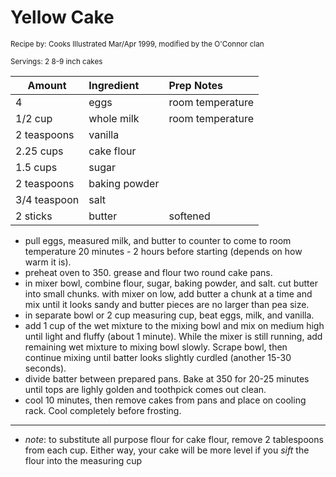 # Yellow Cake

<small>Recipe by: Cooks Illustrated Mar/Apr 1999, modified by the O'Connor clan</small>

<small>Servings: 2 8-9 inch cakes</small>

| Amount        | Ingredient   | Prep Notes                                  |
| ------------- | :----------- | :------------------------------------------ |
| 4             | eggs         | room temperature                            |
| 1/2 cup       | whole milk   | room temperature                            |
| 2 teaspoons   | vanilla      |                                             |
| 2.25 cups     | cake flour   |                                             |
| 1.5 cups      | sugar        |                                             |
| 2 teaspoons   | baking powder|                                             |
| 3/4 teaspoon  | salt         |                                             |
| 2 sticks      | butter       | softened                                    |

- pull eggs, measured milk, and butter to counter to come to room temperature 20 minutes - 2 hours before starting (depends on how warm it is).
- preheat oven to 350. grease and flour two round cake pans.
- in mixer bowl, combine flour, sugar, baking powder, and salt. cut butter into small chunks. with mixer on low, add butter a chunk at a time and mix until it looks sandy and butter pieces are no larger than pea size.
- in separate bowl or 2 cup measuring cup, beat eggs, milk, and vanilla. 
- add 1 cup of the wet mixture to the mixing bowl and mix on medium high until light and fluffy (about 1 minute). While the mixer is still running, add remaining wet mixture to mixing bowl slowly. Scrape bowl, then continue mixing until batter looks slightly curdled (another 15-30 seconds).
- divide batter between prepared pans. Bake at 350 for 20-25 minutes until tops are lighly golden and toothpick comes out clean.
- cool 10 minutes, then remove cakes from pans and place on cooling rack. Cool completely before frosting.

---

- _note_: to substitute all purpose flour for cake flour, remove 2 tablespoons from each cup. Either way, your cake will be more level if you *sift* the flour into the measuring cup

<!-- Tags:
- cake
- vegetarian
-->